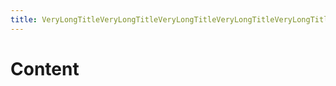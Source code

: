 ```yaml
---
title: VeryLongTitleVeryLongTitleVeryLongTitleVeryLongTitleVeryLongTitleVeryLongTitleVeryLongTitleVeryLongTitleVeryLongTitle
---
```


# Content
